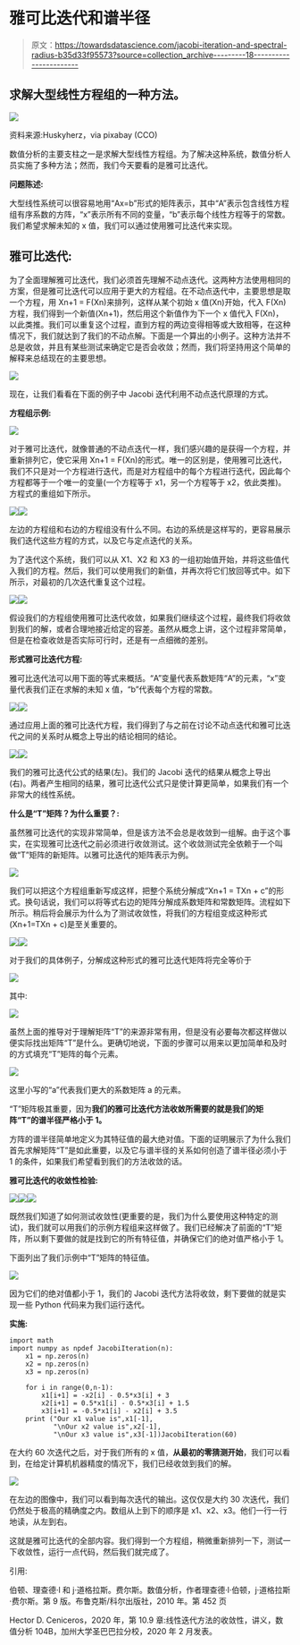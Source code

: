 # 雅可比迭代和谱半径

> 原文：<https://towardsdatascience.com/jacobi-iteration-and-spectral-radius-b35d33f95573?source=collection_archive---------18----------------------->

## 求解大型线性方程组的一种方法。

![](img/671affd5553249e32b0918eaaff226e4.png)

资料来源:Huskyherz，via pixabay (CCO)

数值分析的主要支柱之一是求解大型线性方程组。为了解决这种系统，数值分析人员实施了多种方法；然而，我们今天要看的是雅可比迭代。

**问题陈述:**

大型线性系统可以很容易地用“Ax=b”形式的矩阵表示，其中“A”表示包含线性方程组有序系数的方阵，“x”表示所有不同的变量，“b”表示每个线性方程等于的常数。我们希望求解未知的 x 值，我们可以通过使用雅可比迭代来实现。

## **雅可比迭代:**

为了全面理解雅可比迭代，我们必须首先理解不动点迭代。这两种方法使用相同的方案，但是雅可比迭代可以应用于更大的方程组。在不动点迭代中，主要思想是取一个方程，用 Xn+1 = F(Xn)来排列，这样从某个初始 x 值(Xn)开始，代入 F(Xn)方程，我们得到一个新值(Xn+1)，然后用这个新值作为下一个 x 值代入 F(Xn)，以此类推。我们可以重复这个过程，直到方程的两边变得相等或大致相等，在这种情况下，我们就达到了我们的不动点解。下面是一个算出的小例子。这种方法并不总是收敛，并且有某些测试来确定它是否会收敛；然而，我们将坚持用这个简单的解释来总结现在的主要思想。

![](img/62320b3391e6726e1b7c9b18adb6de99.png)

现在，让我们看看在下面的例子中 Jacobi 迭代利用不动点迭代原理的方式。

**方程组示例:**

![](img/01a9fad88afa92b42aeaf6390719246b.png)

对于雅可比迭代，就像普通的不动点迭代一样，我们感兴趣的是获得一个方程，并重新排列它，使它采用 Xn+1 = F(Xn)的形式。唯一的区别是，使用雅可比迭代，我们不只是对一个方程进行迭代，而是对方程组中的每个方程进行迭代，因此每个方程都等于一个唯一的变量(一个方程等于 x1，另一个方程等于 x2，依此类推)。方程式的重组如下所示。

![](img/0b4cbb14f60c11d9d446c6fd2a4b68ab.png)![](img/61b81008b6c7d0d72777124b8c6d336b.png)

左边的方程组和右边的方程组没有什么不同。右边的系统是这样写的，更容易展示我们迭代这些方程的方式，以及它与定点迭代的关系。

为了迭代这个系统，我们可以从 X1、X2 和 X3 的一组初始值开始，并将这些值代入我们的方程。然后，我们可以使用我们的新值，并再次将它们放回等式中。如下所示，对最初的几次迭代重复这个过程。

![](img/ad91a1fc8b9c76d70d3e37b680805e50.png)![](img/9ef9248b0e18e276075bb118286122f5.png)

假设我们的方程组使用雅可比迭代收敛，如果我们继续这个过程，最终我们将收敛到我们的解，或者合理地接近给定的容差。虽然从概念上讲，这个过程非常简单，但是在检查收敛是否实际可行时，还是有一点细微的差别。

**形式雅可比迭代方程:**

雅可比迭代法可以用下面的等式来概括。“A”变量代表系数矩阵“A”的元素，“x”变量代表我们正在求解的未知 x 值，“b”代表每个方程的常数。

![](img/2dab340b7384fbfdcd4ae7a432576c44.png)![](img/cd7597751ae1c33be84ebcddfff8e635.png)

通过应用上面的雅可比迭代方程，我们得到了与之前在讨论不动点迭代和雅可比迭代之间的关系时从概念上导出的结论相同的结论。

![](img/bfc103f898dc9b87cda00070bc91bd90.png)![](img/eb01ff33578a98bdec7899bc9bd3259d.png)

我们的雅可比迭代公式的结果(左)。我们的 Jacobi 迭代的结果从概念上导出(右)。两者产生相同的结果，雅可比迭代公式只是使计算更简单，如果我们有一个非常大的线性系统。

**什么是“T”矩阵？为什么重要？:**

虽然雅可比迭代的实现非常简单，但是该方法不会总是收敛到一组解。由于这个事实，在实现雅可比迭代之前必须进行收敛测试。这个收敛测试完全依赖于一个叫做“T”矩阵的新矩阵。以雅可比迭代的矩阵表示为例。

![](img/d26a8f6788a66f83aeb94748c65508a2.png)

我们可以把这个方程组重新写成这样，把整个系统分解成“Xn+1 = TXn + c”的形式。换句话说，我们可以将等式右边的矩阵分解成系数矩阵和常数矩阵。流程如下所示。稍后将会展示为什么为了测试收敛性，将我们的方程组变成这种形式(Xn+1=TXn + c)是至关重要的。

![](img/3fa5f82f1f3f1ab8dfcc15d7578ac11c.png)![](img/2dda1b3a4f6ee2fa3c3f0ac577e390b1.png)

对于我们的具体例子，分解成这种形式的雅可比迭代矩阵将完全等价于

![](img/99515630be6e43fa51b37847509b06c8.png)

其中:

![](img/81b7ae33dc34293275827c5b69dc4701.png)

虽然上面的推导对于理解矩阵“T”的来源非常有用，但是没有必要每次都这样做以便实际找出矩阵“T”是什么。更确切地说，下面的步骤可以用来以更加简单和及时的方式填充“T”矩阵的每个元素。

![](img/5a9f2d25a12482d7d1b6da66dabf98ac.png)

这里小写的“a”代表我们更大的系数矩阵 a 的元素。

“T”矩阵极其重要，因为**我们的雅可比迭代方法收敛所需要的就是我们的矩阵“T”的谱半径严格小于 1。**

方阵的谱半径简单地定义为其特征值的最大绝对值。下面的证明展示了为什么我们首先求解矩阵“T”是如此重要，以及它与谱半径的关系如何创造了谱半径必须小于 1 的条件，如果我们希望看到我们的方法收敛的话。

**雅可比迭代的收敛性检验:**

![](img/9a51a33cb74c4421c86807fe609128c6.png)![](img/deea1248e6bfecfd428b7868ea129756.png)![](img/7a05e861ca5bc321ee4a7ea39d3cb181.png)

既然我们知道了如何测试收敛性(更重要的是，我们为什么要使用这种特定的测试)，我们就可以用我们的示例方程组来这样做了。我们已经解决了前面的“T”矩阵，所以剩下要做的就是找到它的所有特征值，并确保它们的绝对值严格小于 1。

下面列出了我们示例中“T”矩阵的特征值。

![](img/b6c210ba85c2c56f66d9e8d45f7d4fb6.png)

因为它们的绝对值都小于 1，我们的 Jacobi 迭代方法将收敛，剩下要做的就是实现一些 Python 代码来为我们运行迭代。

**实施:**

```
import math
import numpy as npdef JacobiIteration(n):
    x1 = np.zeros(n)
    x2 = np.zeros(n)
    x3 = np.zeros(n)

    for i in range(0,n-1):
        x1[i+1] = -x2[i] - 0.5*x3[i] + 3
        x2[i+1] = 0.5*x1[i] - 0.5*x3[i] + 1.5
        x3[i+1] = -0.5*x1[i] - x2[i] + 3.5
    print ("Our x1 value is",x1[-1],
           "\nOur x2 value is",x2[-1],
           "\nOur x3 value is",x3[-1])JacobiIteration(60)
```

在大约 60 次迭代之后，对于我们所有的 x 值，**从最初的零猜测开始**，我们可以看到，在给定计算机机器精度的情况下，我们已经收敛到我们的解。

![](img/022c100ab7bc08c7ade149a033412957.png)

在左边的图像中，我们可以看到每次迭代的输出。这仅仅是大约 30 次迭代，我们仍然处于极高的精确度之内。数组从上到下的顺序是 x1、x2、x3。他们一行一行地读，从左到右。

这就是雅可比迭代的全部内容。我们得到一个方程组，稍微重新排列一下，测试一下收敛性，运行一点代码，然后我们就完成了。

引用:

伯顿、理查德·l 和 j·道格拉斯。费尔斯。数值分析，作者理查德·l·伯顿，j·道格拉斯·费尔斯。第 9 版。布鲁克斯/科尔出版社，2010 年。第 452 页

Hector D. Ceniceros，2020 年，第 10.9 章:线性迭代方法的收敛性，讲义，数值分析 104B，加州大学圣巴巴拉分校，2020 年 2 月发表。
